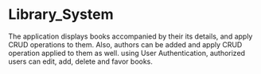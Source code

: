 # Library_System
The application displays books accompanied by their its details, and apply CRUD operations to them. Also, authors can be added and apply CRUD operation applied to them as well. using User Authentication, authorized users can edit, add, delete and favor books.
